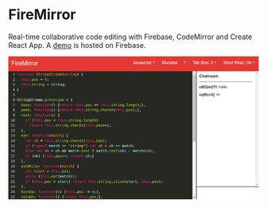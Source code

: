# FireMirror

Real-time collaborative code editing with Firebase, CodeMirror and Create React App. A [demo](https://firemirror-ad47f.firebaseapp.com/) is hosted on Firebase.

![screenshot](screenshot1.png)
